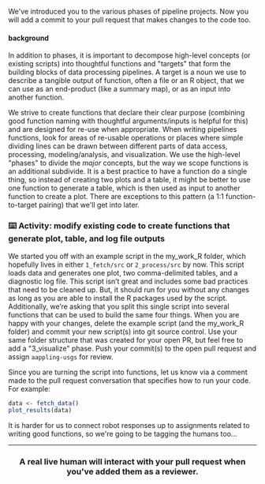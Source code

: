 We've introduced you to the various phases of pipeline projects. Now you will add a commit to your pull request that makes changes to the code too.

#### background

In addition to phases, it is important to decompose high-level concepts (or existing scripts) into thoughtful functions and "targets" that form the building blocks of data processing pipelines. A target is a noun we use to describe a tangible output of function, often a file or an R object, that we can use as an end-product (like a summary map), or as an input into another function. 

We strive to create functions that declare their clear purpose (combining good function naming with thoughtful arguments/inputs is helpful for this) and are designed for re-use when appropriate. When writing pipelines functions, look for areas of re-usable operations or places where simple dividing lines can be drawn between different parts of data access, processing, modeling/analysis, and visualization. We use the high-level "phases" to divide the *major* concepts, but the way we scope functions is an additional subdivide. It is a best practice to have a function do a single thing, so instead of creating two plots and a table, it might be better to use one function to generate a table, which is then used as input to another function to create a plot. There are exceptions to this pattern (a 1:1 function-to-target pairing) that we'll get into later. 


### :keyboard: Activity: modify existing code to create functions that generate plot, table, and log file outputs

We started you off with an example script in the my_work_R folder, which hopefully lives in either `1_fetch/src` or `2_process/src` by now. This script loads data and generates one plot, two comma-delimited tables, and a diagnostic log file. This script isn’t great and includes some bad practices that need to be cleaned up. But, it should run for you without any changes as long as you are able to install the R packages used by the script. Additionally, we’re asking that you split this single script into several functions that can be used to build the same four things. When you are happy with your changes, delete the example script (and the my_work_R folder) and commit your new script(s) into git source control. Use your same folder structure that was created for your open PR, but feel free to add a "3_visualize" phase. Push your commit(s) to the open pull request and assign `aappling-usgs` for review. 

Since you are turning the script into functions, let us know via a comment made to the pull request conversation that specifies how to run your code. For example:
```r
data <- fetch_data()
plot_results(data)
```

It is harder for us to connect robot responses up to assignments related to writing good functions, so we're going to be tagging the humans too...
<hr><h3 align="center">A real live human will interact with your pull request when you've added them as a reviewer.</h3>
